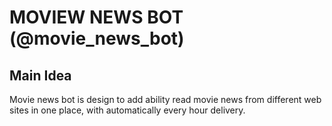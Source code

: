 # MOVIEW NEWS BOT (@movie_news_bot)

## Main Idea

Movie news bot is design to add ability read movie news from different web sites in one place, with automatically every hour delivery.
